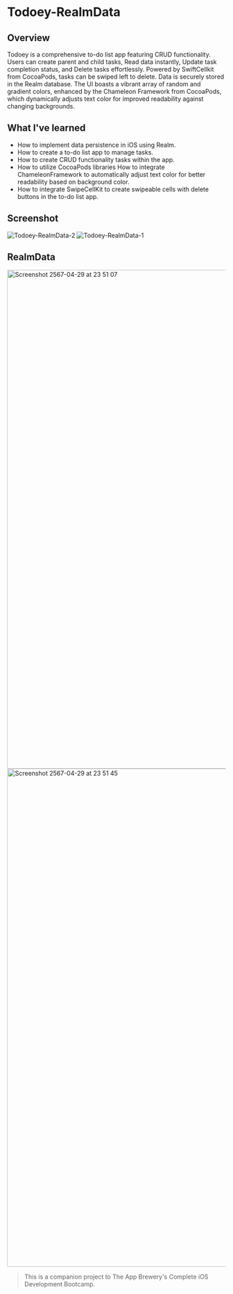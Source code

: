 # Todoey-RealmData 

## Overview

Todoey is a comprehensive to-do list app featuring CRUD functionality. Users can create parent and child tasks, Read data instantly, Update task completion status, and Delete tasks effortlessly. Powered by SwiftCellkit from CocoaPods, tasks can be swiped left to delete. Data is securely stored in the Realm database. The UI boasts a vibrant array of random and gradient colors, enhanced by the Chameleon Framework from CocoaPods, which dynamically adjusts text color for improved readability against changing backgrounds.

## What I've learned

* How to implement data persistence in iOS using Realm.
* How to create a to-do list app to manage tasks.
* How to create CRUD functionality tasks within the app.
* How to utilize CocoaPods libraries How to integrate ChameleonFramework to automatically adjust text color for better readability based on background color.
* How to integrate SwipeCellKit to create swipeable cells with delete buttons in the to-do list app.

## Screenshot
![Todoey-RealmData-2](https://github.com/Pathompat-m/Todoey-RealmData/assets/151487556/9632f1dd-56ed-4cec-899f-9c73c3f9f5d3)
![Todoey-RealmData-1](https://github.com/Pathompat-m/Todoey-RealmData/assets/151487556/5fc0135c-4184-46ba-b629-4aab41cb966a)

## RealmData
<img width="1147" alt="Screenshot 2567-04-29 at 23 51 07" src="https://github.com/Pathompat-m/Todoey-RealmData/assets/151487556/2eee5c43-bc5b-479d-9aa1-1462e320a249">
<img width="1146" alt="Screenshot 2567-04-29 at 23 51 45" src="https://github.com/Pathompat-m/Todoey-RealmData/assets/151487556/400f0c34-219c-494e-badb-1ac726c7ea12">

>This is a companion project to The App Brewery's Complete iOS Development Bootcamp.

